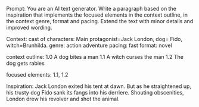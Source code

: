 Prompt: You are an AI text generator.  Write a paragraph based on the  inspiration that implements the focused elements in the context outline, in the context genre, format and pacing.  Extend the text with minor details and improved wording.

Context:
cast of characters: Main protagonist=Jack London, dog= Fido, witch=Brunhilda.
genre: action adventure
pacing: fast
format: novel

context outline:
1.0 A dog bites a man
1.1 A witch curses the man
1.2 The dog gets rabies

focused elements: 1.1, 1.2

Inspiration:
Jack London exited his tent at dawn.  But as he straightened up, his trusty dog Fido sank its fangs into his derriere.  Shouting obscenities, London drew his revolver and shot the animal.  